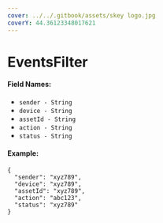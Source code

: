 ```yaml
---
cover: ../../.gitbook/assets/skey logo.jpg
coverY: 44.36123348017621
---
```


# EventsFilter

#### Field Names:

* `sender - String`
* `device - String`
* `assetId - String`
* `action - String`
* `status - String`

#### Example:

```
{
  "sender": "xyz789",
  "device": "xyz789",
  "assetId": "xyz789",
  "action": "abc123",
  "status": "xyz789"
}
```
